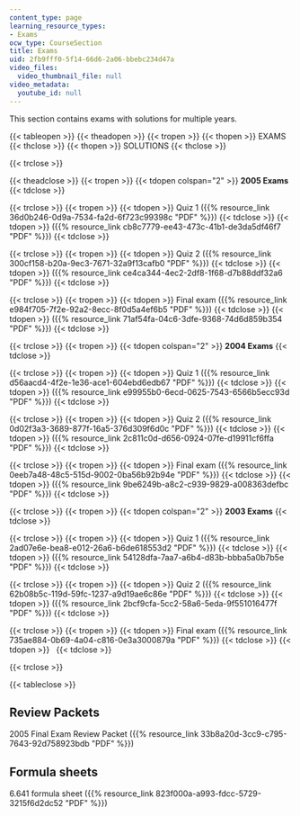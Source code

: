 ```yaml
---
content_type: page
learning_resource_types:
- Exams
ocw_type: CourseSection
title: Exams
uid: 2fb9fff0-5f14-66d6-2a06-bbebc234d47a
video_files:
  video_thumbnail_file: null
video_metadata:
  youtube_id: null
---
```


This section contains exams with solutions for multiple years.

{{< tableopen >}}
{{< theadopen >}}
{{< tropen >}}
{{< thopen >}}
EXAMS
{{< thclose >}}
{{< thopen >}}
SOLUTIONS
{{< thclose >}}

{{< trclose >}}

{{< theadclose >}}
{{< tropen >}}
{{< tdopen colspan="2" >}}
**2005 Exams**
{{< tdclose >}}

{{< trclose >}}
{{< tropen >}}
{{< tdopen >}}
Quiz 1 ({{% resource_link 36d0b246-0d9a-7534-fa2d-6f723c99398c "PDF" %}})
{{< tdclose >}}
{{< tdopen >}}
({{% resource_link cb8c7779-ee43-473c-41b1-de3da5df46f7 "PDF" %}})
{{< tdclose >}}

{{< trclose >}}
{{< tropen >}}
{{< tdopen >}}
Quiz 2 ({{% resource_link 300cf158-b20a-9ec3-7671-32a9f13cafb0 "PDF" %}})
{{< tdclose >}}
{{< tdopen >}}
({{% resource_link ce4ca344-4ec2-2df8-1f68-d7b88ddf32a6 "PDF" %}})
{{< tdclose >}}

{{< trclose >}}
{{< tropen >}}
{{< tdopen >}}
Final exam ({{% resource_link e984f705-7f2e-92a2-8ecc-8f0d5a4ef6b5 "PDF" %}})
{{< tdclose >}}
{{< tdopen >}}
({{% resource_link 71af54fa-04c6-3dfe-9368-74d6d859b354 "PDF" %}})
{{< tdclose >}}

{{< trclose >}}
{{< tropen >}}
{{< tdopen colspan="2" >}}
**2004 Exams**
{{< tdclose >}}

{{< trclose >}}
{{< tropen >}}
{{< tdopen >}}
Quiz 1 ({{% resource_link d56aacd4-4f2e-1e36-ace1-604ebd6edb67 "PDF" %}})
{{< tdclose >}}
{{< tdopen >}}
({{% resource_link e99955b0-6ecd-0625-7543-6566b5ecc93d "PDF" %}})
{{< tdclose >}}

{{< trclose >}}
{{< tropen >}}
{{< tdopen >}}
Quiz 2 ({{% resource_link 0d02f3a3-3689-877f-16a5-376d309f6d0c "PDF" %}})
{{< tdclose >}}
{{< tdopen >}}
({{% resource_link 2c811c0d-d656-0924-07fe-d19911cf6ffa "PDF" %}})
{{< tdclose >}}

{{< trclose >}}
{{< tropen >}}
{{< tdopen >}}
Final exam ({{% resource_link 0eeb7a48-48c5-515d-9002-0ba56b92b94e "PDF" %}})
{{< tdclose >}}
{{< tdopen >}}
({{% resource_link 9be6249b-a8c2-c939-9829-a008363defbc "PDF" %}})
{{< tdclose >}}

{{< trclose >}}
{{< tropen >}}
{{< tdopen colspan="2" >}}
**2003 Exams**
{{< tdclose >}}

{{< trclose >}}
{{< tropen >}}
{{< tdopen >}}
Quiz 1 ({{% resource_link 2ad07e6e-bea8-e012-26a6-b6de618553d2 "PDF" %}})
{{< tdclose >}}
{{< tdopen >}}
({{% resource_link 54128dfa-7aa7-a6b4-d83b-bbba5a0b7b5e "PDF" %}})
{{< tdclose >}}

{{< trclose >}}
{{< tropen >}}
{{< tdopen >}}
Quiz 2 ({{% resource_link 62b08b5c-119d-59fc-1237-a9d19ae6c86e "PDF" %}})
{{< tdclose >}}
{{< tdopen >}}
({{% resource_link 2bcf9cfa-5cc2-58a6-5eda-9f551016477f "PDF" %}})
{{< tdclose >}}

{{< trclose >}}
{{< tropen >}}
{{< tdopen >}}
Final exam ({{% resource_link 735ae884-0b69-4a04-c816-0e3a3000879a "PDF" %}})
{{< tdclose >}}
{{< tdopen >}}
 
{{< tdclose >}}

{{< trclose >}}

{{< tableclose >}}

Review Packets
--------------

2005 Final Exam Review Packet ({{% resource_link 33b8a20d-3cc9-c795-7643-92d758923bdb "PDF" %}})

Formula sheets
--------------

6.641 formula sheet ({{% resource_link 823f000a-a993-fdcc-5729-3215f6d2dc52 "PDF" %}})